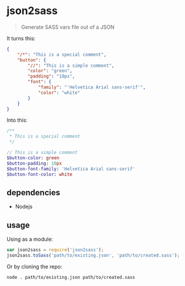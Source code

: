 # json2sass
> Generate SASS vars file out of a JSON

It turns this:
```json
{
    "/*": "This is a special comment",
    "button": {
        "//": "This is a simple comment",
        "color": "green",
        "padding": "10px",
        "font": {
            "family": "'Helvetica Arial sans-serif'",
            "color": "white"
        }
    }
}
```

Into this:
```sass
/**
 * This is a special comment
 */

// This is a simple comment
$button-color: green
$button-padding: 10px
$button-font-family: 'Helvetica Arial sans-serif'
$button-font-color: white
```

## dependencies
* Nodejs

## usage
Using as a module:
```javascript
var json2sass = require('json2sass');
json2sass.toSass('path/to/existing.json', 'path/to/created.sass');
```

Or by cloning the repo:
```shell
node . path/to/existing.json path/to/created.sass
```